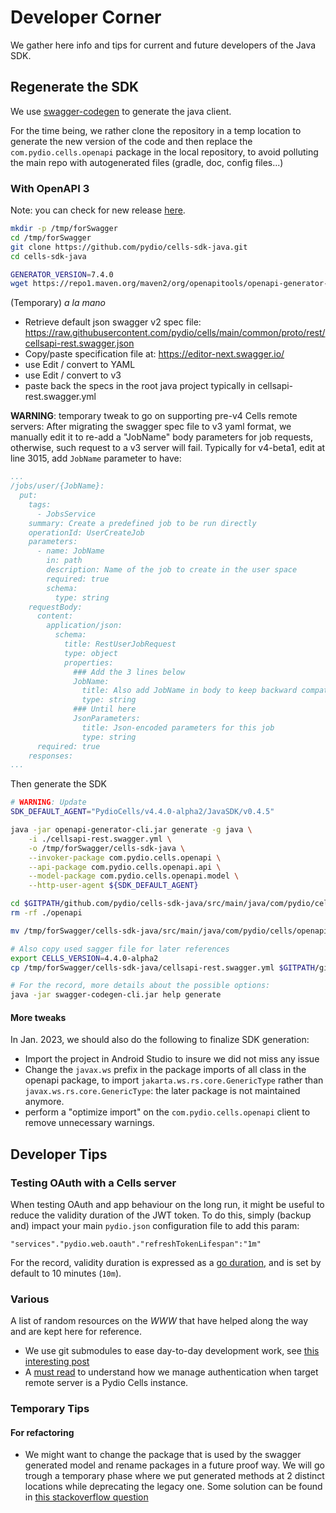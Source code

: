 # Developer Corner

We gather here info and tips for current and future developers of the Java SDK.

## Regenerate the SDK

We use [swagger-codegen](https://swagger.io/docs/open-source-tools/swagger-codegen/) to generate the
java client.

For the time being, we rather clone the repository in a temp location to generate the new version of
the code and then replace the `com.pydio.cells.openapi` package in the local repository, to avoid
polluting the main repo with autogenerated files (gradle, doc, config files...)

### With OpenAPI 3

Note: you can check for new
release [here](https://github.com/OpenAPITools/openapi-generator/releases).

```sh
mkdir -p /tmp/forSwagger
cd /tmp/forSwagger
git clone https://github.com/pydio/cells-sdk-java.git
cd cells-sdk-java

GENERATOR_VERSION=7.4.0
wget https://repo1.maven.org/maven2/org/openapitools/openapi-generator-cli/${GENERATOR_VERSION}/openapi-generator-cli-${GENERATOR_VERSION}.jar -O openapi-generator-cli.jar

```

(Temporary) _a la mano_

- Retrieve default json swagger v2 spec
  file: https://raw.githubusercontent.com/pydio/cells/main/common/proto/rest/cellsapi-rest.swagger.json
- Copy/paste specification file at: https://editor-next.swagger.io/
- use Edit / convert to YAML
- use Edit / convert to v3
- paste back the specs in the root java project typically in cellsapi-rest.swagger.yml

**WARNING**: temporary tweak to go on supporting pre-v4 Cells remote servers:
After migrating the swagger spec file to v3 yaml format, we manually edit it to re-add a "JobName"
body parameters for job requests, otherwise, such request to a v3 server will fail.
Typically for v4-beta1, edit at line 3015, add `JobName` parameter to have:

```yml
...
/jobs/user/{JobName}:
  put:
    tags:
      - JobsService
    summary: Create a predefined job to be run directly
    operationId: UserCreateJob
    parameters:
      - name: JobName
        in: path
        description: Name of the job to create in the user space
        required: true
        schema:
          type: string
    requestBody:
      content:
        application/json:
          schema:
            title: RestUserJobRequest
            type: object
            properties:
              ### Add the 3 lines below
              JobName:
                title: Also add JobName in body to keep backward compatibility with pre v4 versions
                type: string
              ### Until here
              JsonParameters:
                title: Json-encoded parameters for this job
                type: string
      required: true
    responses:
...
```

Then generate the SDK

```sh
# WARNING: Update
SDK_DEFAULT_AGENT="PydioCells/v4.4.0-alpha2/JavaSDK/v0.4.5"

java -jar openapi-generator-cli.jar generate -g java \
    -i ./cellsapi-rest.swagger.yml \
    -o /tmp/forSwagger/cells-sdk-java \
    --invoker-package com.pydio.cells.openapi \
    --api-package com.pydio.cells.openapi.api \
    --model-package com.pydio.cells.openapi.model \
    --http-user-agent ${SDK_DEFAULT_AGENT}

cd $GITPATH/github.com/pydio/cells-sdk-java/src/main/java/com/pydio/cells/
rm -rf ./openapi

mv /tmp/forSwagger/cells-sdk-java/src/main/java/com/pydio/cells/openapi .

# Also copy used sagger file for later references
export CELLS_VERSION=4.4.0-alpha2
cp /tmp/forSwagger/cells-sdk-java/cellsapi-rest.swagger.yml $GITPATH/github.com/pydio/cells-sdk-java/src/main/java/com/pydio/cells/openapi/cellsapi-rest-${CELLS_VERSION}.swagger.yml

# For the record, more details about the possible options:
java -jar swagger-codegen-cli.jar help generate
```

#### More tweaks

In Jan. 2023, we should also do the following to finalize SDK generation:

- Import the project in Android Studio to insure we did not miss any issue
- Change the `javax.ws` prefix in the package imports of all class in the openapi package, to
  import `jakarta.ws.rs.core.GenericType` rather than `javax.ws.rs.core.GenericType`: the later
  package is not maintained anymore.
- perform a "optimize import" on the `com.pydio.cells.openapi` client to remove unnecessary
  warnings.

## Developer Tips

### Testing OAuth with a Cells server

When testing OAuth and app behaviour on the long run, it might be useful to reduce the validity
duration of the JWT token.
To do this, simply (backup and) impact your main `pydio.json` configuration file to add this param:

`"services"."pydio.web.oauth"."refreshTokenLifespan":"1m"`

For the record, validity duration is expressed as a [go duration](https://pkg.go.dev/time#Duration),
and is set by default to 10 minutes (`10m`).

### Various

A list of random resources on the _WWW_ that have helped along the way and are kept here for
reference.

- We use git submodules to ease day-to-day development work,
  see [this interesting post](https://blog.bitsrc.io/how-to-utilize-submodules-within-git-repos-5dfdd1c62d09)
- A [must read](https://auth0.com/docs/flows/call-your-api-using-the-authorization-code-flow) to
  understand how we manage authentication when target remote server is a Pydio Cells instance.

### Temporary Tips

#### For refactoring

- We might want to change the package that is used by the swagger generated model and rename
  packages in a future proof way. We will go trough a temporary phase where we put generated methods
  at 2 distinct locations while deprecating the legacy one. Some solution can be found
  in [this stackoverflow question](https://stackoverflow.com/questions/5074454/what-is-the-clearest-way-to-deprecate-a-package-in-java)
